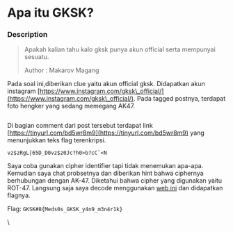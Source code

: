 # Apa itu GKSK?

### Description

> Apakah kalian tahu kalo gksk punya akun official serta mempunyai sesuatu.
>
> Author : Makarov Magang

Pada soal ini,diberikan clue yaitu akun official gksk. Didapatkan akun instagram [https://www.instagram.com/gksk\_official/](https://www.instagram.com/gksk\_official/). Pada tagged postnya, terdapat foto hengker yang sedang memegang AK47.

<figure><img src="https://lh7-us.googleusercontent.com/8cvBDCDgR6yZUpEjl-pPnLq-iX0QDn7cJs0Jxx0qHNP2VGsSprZMmghtoiDdI29LD61OzjqTT3pOHTMObu-ZsdFCk3OeQnwKNr5CGzw2Lzw6cE_sMA6lO8kdHE78vebAwjH3B00fQFEo0UWGoVP_h2s" alt=""><figcaption></figcaption></figure>

Di bagian comment dari post tersebut terdapat link [https://tinyurl.com/bd5wr8m9](https://tinyurl.com/bd5wr8m9) yang menunjukkan teks flag terenkripsi.&#x20;

``vz$zRgL|65D_D0vz$z0Jc?h0>b?cC`<N``

Saya coba gunakan cipher identifier tapi tidak menemukan apa-apa. Kemudian saya chat probsetnya dan diberikan hint bahwa ciphernya berhubungan dengan AK-47. Diketahui bahwa cipher yang digunakan yaitu ROT-47. Langsung saja saya decode menggunakan [web ini](https://www.dcode.fr/rot-47-cipher) dan didapatkan flagnya.

Flag: `GKSK#8{Meds0s_GKSK_y4n9_m3n4r1k}`

\
